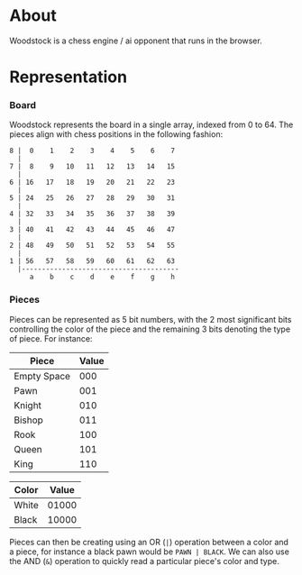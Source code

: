 # About
Woodstock is a chess engine / ai opponent that runs in the browser. 

# Representation
### Board
Woodstock represents the board in a single array, indexed from 0 to 64. The pieces align with chess positions in the following fashion:

```console
8 |  0    1    2    3    4    5    6    7    
  |
7 |  8    9   10   11   12   13   14   15    
  |
6 | 16   17   18   19   20   21   22   23    
  |
5 | 24   25   26   27   28   29   30   31    
  |
4 | 32   33   34   35   36   37   38   39    
  |
3 | 40   41   42   43   44   45   46   47    
  |
2 | 48   49   50   51   52   53   54   55    
  |
1 | 56   57   58   59   60   61   62   63    
  |---------------------------------------
     a    b    c    d    e    f    g    h 
```

### Pieces
Pieces can be represented as 5 bit numbers, with the 2 most significant bits controlling the color of the piece and the remaining 3 bits denoting the type of piece. For instance:

| Piece | Value |
| ----- | ----- |
| Empty Space | 000 |
| Pawn | 001 |
| Knight | 010 |
| Bishop | 011 |
| Rook | 100 |
| Queen | 101 |
| King | 110 |

| Color | Value |
| ----- | ----- |
| White | 01000 |
| Black | 10000 |

Pieces can then be creating using an OR (`|`) operation between a color and a piece, for instance a black pawn would be `PAWN | BLACK`. We can also use the AND (`&`) operation to quickly read a particular piece's color and type. 